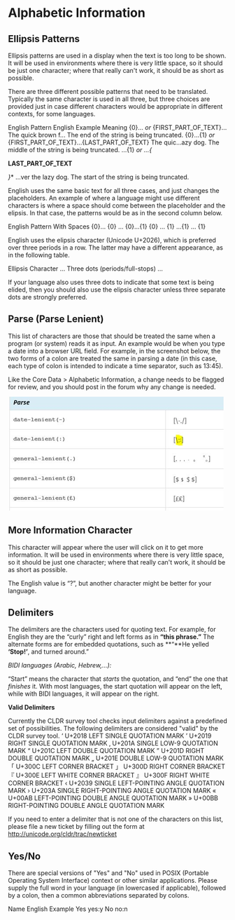 # Alphabetic Information

## Ellipsis Patterns

Ellipsis patterns are used in a display when the text is too long to be shown.
It will be used in environments where there is very little space, so it should
be just one character; where that really can't work, it should be as short as
possible.

There are three different possible patterns that need to be translated.
Typically the same character is used in all three, but three choices are
provided just in case different characters would be appropriate in different
contexts, for some languages.

English Pattern English Example Meaning {0}…
*or*
{FIRST_PART_OF_TEXT}… The quick brown f... The end of the string is being
truncated. {0}…{1}
*or*
{FIRST_PART_OF_TEXT}…{LAST_PART_OF_TEXT} The quic…azy dog. The middle of the
string is being truncated. …{1}
*or*
*…{*

**LAST_PART_OF_TEXT**

*}** …ver the lazy dog. The start of the string is being truncated.

English uses the same basic text for all three cases, and just changes the
placeholders. An example of where a language might use different characters is
where a space should come between the placeholder and the elipsis. In that case,
the patterns would be as in the second column below.

English Pattern With Spaces {0}… {0} … {0}…{1} {0} … {1} …{1} … {1}

English uses the elipsis character (Unicode U+2026), which is preferred over
three periods in a row. The latter may have a different appearance, as in the
following table.

Ellipsis Character … Three dots (periods/full-stops) ...

If your language also uses three dots to indicate that some text is being
elided, then you should also use the elipsis character unless three separate
dots are strongly preferred.

## Parse (Parse Lenient)

This list of characters are those that should be treated the same when a program
(or system) reads it as input. An example would be when you type a date into a
browser URL field.
For example, in the screenshot below, the two forms of a colon are treated the
same in parsing a date (in this case, each type of colon is intended to indicate
a time separator, such as 13:45).

Like the Core Data > Alphabetic Information, a change needs to be flagged for
review, and you should post in the forum why any change is needed.

![image](ST-parselinientdate.JPG)

## More Information Character

This character will appear where the user will click on it to get more
information. It will be used in environments where there is very little space,
so it should be just one character; where that really can't work, it should be
as short as possible.

The English value is “?”, but another character might be better for your
language.

## Delimiters

The delimiters are the characters used for quoting text. For example, for
English they are the “curly” right and left forms as in **“this phrase.”** The
alternate forms are for embedded quotations, such as **“**He yelled **‘Stop!’**,
and turned around.”

*BIDI languages (Arabic, Hebrew,…):*

“Start” means the character that *starts* the quotation, and “end” the one that
*finishes* it. With most languages, the start quotation will appear on the left,
while with BIDI languages, it will appear on the right.

**Valid Delimiters**

Currently the CLDR survey tool checks input delimiters against a predefined set
of possibilities. The following delimiters are considered "valid" by the CLDR
survey tool.
‘       U+2018 LEFT SINGLE QUOTATION MARK ’     U+2019 RIGHT SINGLE QUOTATION
MARK ‚    U+201A SINGLE LOW-9 QUOTATION MARK “    U+201C LEFT DOUBLE QUOTATION
MARK ”     U+201D RIGHT DOUBLE QUOTATION MARK „    U+201E DOUBLE LOW-9 QUOTATION
MARK 「    U+300C LEFT CORNER BRACKET 」    U+300D RIGHT CORNER BRACKET 『   U+300E
LEFT WHITE CORNER BRACKET 』      U+300F RIGHT WHITE CORNER BRACKET ‹     U+2039
SINGLE LEFT-POINTING ANGLE QUOTATION MARK ›      U+203A SINGLE RIGHT-POINTING
ANGLE QUOTATION MARK «     U+00AB LEFT-POINTING DOUBLE ANGLE QUOTATION MARK »
U+00BB RIGHT-POINTING DOUBLE ANGLE QUOTATION MARK

If you need to enter a delimiter that is not one of the characters on this list,
please file a new ticket by filling out the form at
<http://unicode.org/cldr/trac/newticket>

## Yes/No

There are special versions of "Yes" and "No" used in POSIX (Portable Operating
System Interface) context or other similar applications. Please supply the full
word in your language (in lowercased if applicable), followed by a colon, then a
common abbreviations separated by colons.

Name English Example Yes yes:y No no:n
